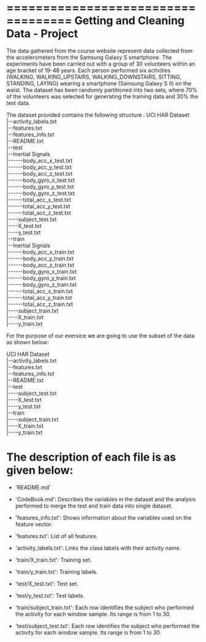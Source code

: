 ===================================
Getting and Cleaning Data - Project
===================================

The data gathered from the course website represent data collected from the accelerometers from the Samsung Galaxy S smartphone.
The experiments have been carried out with a group of 30 volunteers within an age bracket of 19-48 years. Each person performed six activities (WALKING, WALKING_UPSTAIRS, WALKING_DOWNSTAIRS, SITTING, STANDING, LAYING) wearing a smartphone (Samsung Galaxy S II) on the waist.
The dataset has been randomly partitioned into two sets, where 70% of the volunteers was selected for generating the training data and 30% the test data.

The dataset provided contains the following structure :
UCI HAR Dataset                              
   |--activity_labels.txt                              
   |--features.txt                              
   |--features_info.txt                              
   |--README.txt                              
   |--test                              
       |--Inertial Signals                              
               |------body_acc_x_test.txt                              
               |------body_acc_y_test.txt                              
               |------body_acc_z_test.txt                              
               |------body_gyro_x_test.txt                              
               |------body_gyro_y_test.txt                              
               |------body_gyro_z_test.txt                              
               |------total_acc_x_test.txt                              
               |------total_acc_y_test.txt                              
               |------total_acc_z_test.txt                              
       |----subject_test.txt                              
       |----X_test.txt                              
       |----y_test.txt                              
   |--train                                     
        |--Inertial Signals                              
               |------body_acc_x_train.txt                              
               |------body_acc_y_train.txt                              
               |------body_acc_z_train.txt                              
               |------body_gyro_x_train.txt                              
               |------body_gyro_y_train.txt                              
               |------body_gyro_z_train.txt                              
               |------total_acc_x_train.txt                              
               |------total_acc_y_train.txt                              
               |------total_acc_z_train.txt                              
       |----subject_train.txt                              
       |----X_train.txt                              
       |----y_train.txt                              



For the purpose of our exersice we are going to use the subset of the data as shown below:

UCI HAR Dataset                              
   |--activity_labels.txt                              
   |--features.txt                              
   |--features_info.txt                              
   |--README.txt                              
   |--test                              
       |----subject_test.txt                              
       |----X_test.txt                              
       |----y_test.txt                              
   |--train                                     
       |----subject_train.txt                              
       |----X_train.txt                              
       |----y_train.txt                                                   

       
The description of each file is as given below:
===============================================

- 'README.md'

- 'CodeBook.md': Describes the variables in the dataset and the analysis performed to merge the test and train data into single dataset.

- 'features_info.txt': Shows information about the variables used on the feature vector.

- 'features.txt': List of all features.

- 'activity_labels.txt': Links the class labels with their activity name.

- 'train/X_train.txt': Training set.

- 'train/y_train.txt': Training labels.

- 'test/X_test.txt': Test set.

- 'test/y_test.txt': Test labels.

- 'train/subject_train.txt': Each row identifies the subject who performed the activity for each window sample. Its range is from 1 to 30. 
- 'test/subject_test.txt': Each row identifies the subject who performed the activity for each window sample. Its range is from 1 to 30.

